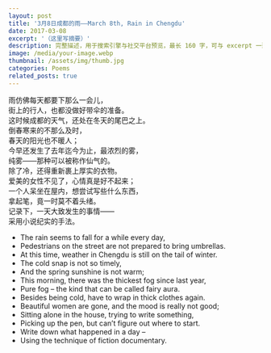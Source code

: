 ```yaml
---
layout: post
title: '3月8日成都的雨——March 8th, Rain in Chengdu'
date: 2017-03-08
excerpt: '（这里写摘要）'
description: 完整描述，用于搜索引擎与社交平台预览，最长 160 字，可与 excerpt 一致
image: /media/your-image.webp
thumbnail: /assets/img/thumb.jpg
categories: Poems
related_posts: true
---
```


雨仿佛每天都要下那么一会儿，  
街上的行人，也都没做好带伞的准备。  
这时候成都的天气，还处在冬天的尾巴之上。  
倒春寒来的不那么及时，  
春天的阳光也不暖人；  
今早还发生了去年迄今为止，最浓烈的雾，  
纯雾——那种可以被称作仙气的。  
除了冷，还得重新裹上厚实的衣物。  
爱美的女性不见了，心情真是好不起来；  
一个人呆坐在屋内，想尝试写些什么东西，  
拿起笔，竟一时莫不着头绪。  
记录下，一天大致发生的事情——  
采用小说纪实的手法。

- The rain seems to fall for a while every day,
- Pedestrians on the street are not prepared to bring umbrellas.
- At this time, weather in Chengdu is still on the tail of winter.
- The cold snap is not so timely,
- And the spring sunshine is not warm;
- This morning, there was the thickest fog since last year,
- Pure fog – the kind that can be called fairy aura.
- Besides being cold, have to wrap in thick clothes again.
- Beautiful women are gone, and the mood is really not good;
- Sitting alone in the house, trying to write something,
- Picking up the pen, but can’t figure out where to start.
- Write down what happened in a day –
- Using the technique of fiction documentary.
